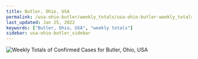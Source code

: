 ```yaml
---
title: Butler, Ohio, USA
permalink: /usa-ohio-butler/weekly_totals/usa-ohio-butler-weekly_totals.html
last_updated: Jan 25, 2022
keywords: ["Butler, Ohio, USA", "weekly totals"]
sidebar: usa-ohio-butler_sidebar
---
```


![Weekly Totals of Confirmed Cases for Butler, Ohio, USA](/covid_tracker/images/graphs/usa-ohio-butler-weekly_totals_graph.png)
